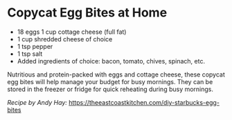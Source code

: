 # Copycat Egg Bites at Home

- 18 eggs 1 cup cottage cheese (full fat)
- 1 cup shredded cheese of choice
- 1 tsp pepper
- 1 tsp salt
- Added ingredients of choice: bacon, tomato, chives, spinach, etc.

Nutritious and protein-packed with eggs and cottage cheese, these copycat egg bites will help manage your budget for busy mornings. They can be stored in the freezer or fridge for quick reheating during busy mornings.

_Recipe by Andy Hay:_ https://theeastcoastkitchen.com/diy-starbucks-egg-bites

